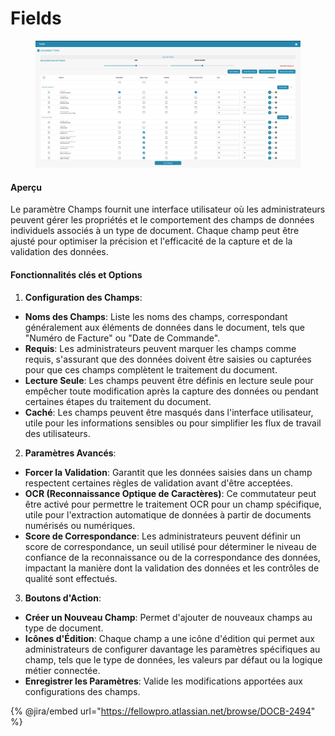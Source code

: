 # Fields

<figure><img src="../../../../../.gitbook/assets/Bildschirmfoto%202024-05-08%20um%2009.02.31.png" alt=""><figcaption></figcaption></figure>

#### Aperçu

Le paramètre Champs fournit une interface utilisateur où les administrateurs peuvent gérer les propriétés et le comportement des champs de données individuels associés à un type de document. Chaque champ peut être ajusté pour optimiser la précision et l'efficacité de la capture et de la validation des données.

#### Fonctionnalités clés et Options

1. **Configuration des Champs**:

* **Noms des Champs**: Liste les noms des champs, correspondant généralement aux éléments de données dans le document, tels que "Numéro de Facture" ou "Date de Commande".
* **Requis**: Les administrateurs peuvent marquer les champs comme requis, s'assurant que des données doivent être saisies ou capturées pour que ces champs complètent le traitement du document.
* **Lecture Seule**: Les champs peuvent être définis en lecture seule pour empêcher toute modification après la capture des données ou pendant certaines étapes du traitement du document.
* **Caché**: Les champs peuvent être masqués dans l'interface utilisateur, utile pour les informations sensibles ou pour simplifier les flux de travail des utilisateurs.

2. **Paramètres Avancés**:

* **Forcer la Validation**: Garantit que les données saisies dans un champ respectent certaines règles de validation avant d'être acceptées.
* **OCR (Reconnaissance Optique de Caractères)**: Ce commutateur peut être activé pour permettre le traitement OCR pour un champ spécifique, utile pour l'extraction automatique de données à partir de documents numérisés ou numériques.
* **Score de Correspondance**: Les administrateurs peuvent définir un score de correspondance, un seuil utilisé pour déterminer le niveau de confiance de la reconnaissance ou de la correspondance des données, impactant la manière dont la validation des données et les contrôles de qualité sont effectués.

3. **Boutons d'Action**:

* **Créer un Nouveau Champ**: Permet d'ajouter de nouveaux champs au type de document.
* **Icônes d'Édition**: Chaque champ a une icône d'édition qui permet aux administrateurs de configurer davantage les paramètres spécifiques au champ, tels que le type de données, les valeurs par défaut ou la logique métier connectée.
* **Enregistrer les Paramètres**: Valide les modifications apportées aux configurations des champs.

{% @jira/embed url="https://fellowpro.atlassian.net/browse/DOCB-2494" %}
